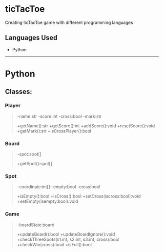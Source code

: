 # ticTacToe
Creating ticTacToe game with different programming languages

## Languages Used 
- Python


---
# **Python**
## Classes: 

### Player
> -name:str
> -score:int
> -cross:bool
> -mark:str
> 
> +getName():str
> +getScore():int
> +addScore():void
> +resetScore():void
> +getMark():str
> +isCrossPlayer():bool

### Board
> -spot:spot[]
>
> +getSpot():spot[]

### Spot
> -coordinate:int[]
> -empty:bool
> -cross:bool
>
> +isEmpty():bool
> +isCross():bool
> +setCross(iscross:bool):void
> +setEmpty(isempty:bool):void

### Game 
> -boardState:board
> 
> +updateBoard():bool
> +updateBoardIgnore():void
> +checkThreeSpots(s1:int, s2:int, s3:int, cross):bool
> +checkWin(cross):bool
> +isFull():bool
